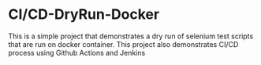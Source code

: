 # CI/CD-DryRun-Docker
 This is a simple project that demonstrates a dry run of selenium test  scripts that are run on docker container. This project also demonstrates CI/CD process using Github Actions and Jenkins
